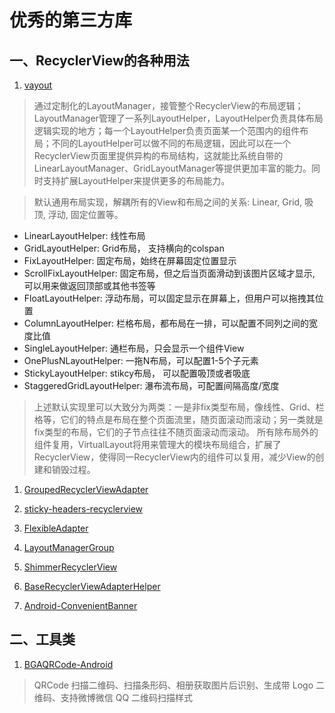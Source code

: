# 优秀的第三方库

## 一、RecyclerView的各种用法

1. [vayout](https://github.com/alibaba/vlayout)
>通过定制化的LayoutManager，接管整个RecyclerView的布局逻辑；LayoutManager管理了一系列LayoutHelper，LayoutHelper负责具体布局逻辑实现的地方；每一个LayoutHelper负责页面某一个范围内的组件布局；不同的LayoutHelper可以做不同的布局逻辑，因此可以在一个RecyclerView页面里提供异构的布局结构，这就能比系统自带的LinearLayoutManager、GridLayoutManager等提供更加丰富的能力。同时支持扩展LayoutHelper来提供更多的布局能力。

>默认通用布局实现，解耦所有的View和布局之间的关系: Linear, Grid, 吸顶, 浮动, 固定位置等。
+ LinearLayoutHelper: 线性布局
+ GridLayoutHelper: Grid布局， 支持横向的colspan
+ FixLayoutHelper: 固定布局，始终在屏幕固定位置显示
+ ScrollFixLayoutHelper: 固定布局，但之后当页面滑动到该图片区域才显示, 可以用来做返回顶部或其他书签等
+ FloatLayoutHelper: 浮动布局，可以固定显示在屏幕上，但用户可以拖拽其位置
+ ColumnLayoutHelper: 栏格布局，都布局在一排，可以配置不同列之间的宽度比值
+ SingleLayoutHelper: 通栏布局，只会显示一个组件View
+ OnePlusNLayoutHelper: 一拖N布局，可以配置1-5个子元素
+ StickyLayoutHelper: stikcy布局， 可以配置吸顶或者吸底
+ StaggeredGridLayoutHelper: 瀑布流布局，可配置间隔高度/宽度
>上述默认实现里可以大致分为两类：一是非fix类型布局，像线性、Grid、栏格等，它们的特点是布局在整个页面流里，随页面滚动而滚动；另一类就是fix类型的布局，它们的子节点往往不随页面滚动而滚动。
所有除布局外的组件复用，VirtualLayout将用来管理大的模块布局组合，扩展了RecyclerView，使得同一RecyclerView内的组件可以复用，减少View的创建和销毁过程。

1. [GroupedRecyclerViewAdapter](https://github.com/donkingliang/GroupedRecyclerViewAdapter)

1. [sticky-headers-recyclerview](https://github.com/timehop/sticky-headers-recyclerview)

1. [FlexibleAdapter](https://github.com/davideas/FlexibleAdapter)

1. [LayoutManagerGroup](https://github.com/DingMouRen/LayoutManagerGroup)

1. [ShimmerRecyclerView](https://github.com/sharish/ShimmerRecyclerView)

1. [BaseRecyclerViewAdapterHelper](https://github.com/CymChad/BaseRecyclerViewAdapterHelper)

1. [Android-ConvenientBanner](https://github.com/Bigkoo/Android-ConvenientBanner)

## 二、工具类

1. [BGAQRCode-Android](https://github.com/bingoogolapple/BGAQRCode-Android)
>QRCode 扫描二维码、扫描条形码、相册获取图片后识别、生成带 Logo 二维码、支持微博微信 QQ 二维码扫描样式
